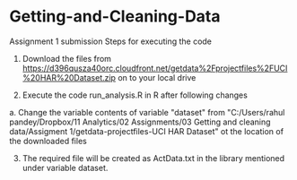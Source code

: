 # Getting-and-Cleaning-Data
Assignment 1 submission
Steps for executing the code

1. Download the files from https://d396qusza40orc.cloudfront.net/getdata%2Fprojectfiles%2FUCI%20HAR%20Dataset.zip on to your local drive

2. Execute the code run_analysis.R in R after following changes

  a. Change the variable contents of variable "dataset" from "C:/Users/rahul pandey/Dropbox/11 Analytics/02 Assignments/03 Getting and cleaning data/Assigment 1/getdata-projectfiles-UCI HAR Dataset" ot the location of the downloaded files

3. The  required file will be created as ActData.txt in the library mentioned under variable dataset.

